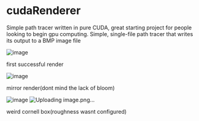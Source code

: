 # cudaRenderer

Simple path tracer written in pure CUDA, great starting project for people looking to begin gpu computing. Simple, single-file path tracer that writes its output to a BMP image file

![image](https://github.com/user-attachments/assets/d3ab8c25-1e63-4f07-8a0b-891c67513b38)


first successful render

![image](https://github.com/user-attachments/assets/d5c7de69-0937-43b9-9fb4-873aa059410a)

mirror render(dont mind the lack of bloom)

![image](https://github.com/user-attachments/assets/6185cc23-3aab-4b22-86d0-93817448ed21)
![Uploading image.png…]()

weird cornell box(roughness wasnt configured)
